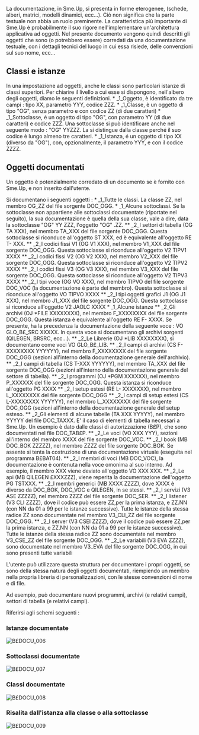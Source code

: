 La documentazione, in Sme.Up, si presenta in forme eterogenee, (schede, alberi, matrici, modelli dinamici, ecc...). Ciò non significa che la parte testuale non abbia un ruolo preminente.
La caratteristica più importante di Sme.Up è probabilmente il suo rigore nell'implementare un'architettura applicativa ad oggetti.
Nel presente documento vengono quindi descritti gli oggetti che sono (o potrebbero essere) corredati da una documentazione testuale, con i dettagli tecnici del luogo in cui essa risiede, delle convenzioni sul suo nome, ecc...

## Classi e istanze
In una impostazione ad oggetti, anche le classi sono particolari istanze di classi superiori.
Per chiarire il livello a cui esse si dispongono, nell'albero degli oggetti, diamo le seguenti definizioni.
 \* _1_Oggetto, è identificato da tre campi :  tipo XX, parametro YYY, codice ZZZ.
 \* _1_Classe, è un oggetto di tipo "OG", senza parametro e con codice ZZ (di due caratteri)
 \* _1_Sottoclasse, é un oggetto di tipo "OG", con parametro YY (di due caratteri) e codice ZZZ. Una sottoclasse si può identificare anche nel seguente modo :  "OG"  YYZZZ. La si distingue dalla classe perché il suo codice è lungo almeno tre caratteri.
 \* _1_Istanza, é un oggetto di tipo XX (diverso da "OG"), con, opzionalmente, il parametro YYY, e con il codice ZZZZ.


## Oggetti documentati
Un oggetto è potenzialmente corredato di un documento se è fornito con Sme.Up, e non inserito dall'utente.

Si documentano i seguenti oggetti : 
 \* _1_Tutte le classi. La classe ZZ, nel membro OG_ZZ del file sorgente DOC_OGG.
 \* _1_Alcune sottoclassi. Se la sottoclasse non appartiene alle sottoclassi documentate (riportate nel seguito), la sua documentazione è quella della sua classe, vale a dire, data la sottoclasse "OG" YY ZZZ, l'oggetto "OG" .ZZ.
 \*\* _2_I settori di tabella (OG TA XXX), nel membro TA_XXX del file sorgente DOC_OGG. Questa sottoclasse si riconduce all'oggetto ST  XXX, ed è equivalente all'oggetto RE T- XXX.
 \*\* _2_I codici fissi V1 (OG V1 XXX), nel membro V1_XXX del file sorgente DOC_OGG. Questa sottoclasse si riconduce all'oggetto V2 TIPV1 XXXX
 \*\* _2_I codici fissi V2 (OG V2 XXX), nel membro V2_XXX del file sorgente DOC_OGG. Questa sottoclasse si riconduce all'oggetto V2 TIPV2 XXXX
 \*\* _2_I codici fissi V3 (OG V3 XXX), nel membro V3_XXX del file sorgente DOC_OGG. Questa sottoclasse si riconduce all'oggetto V2 TIPV3 XXXX
 \*\* _2_I tipi voce (OG VO XXX), nel membro TIPVO del file sorgente DOC_VOC (la documentazione è parte del membro). Questa sottoclasse si riconduce all'oggetto VO TIPVO XXXX
 \*\* _2_I tipi oggetti grafici J1 (OG J1 XXX), nel membro J1_XXX del file sorgente DOC_OGG. Questa sottoclasse si riconduce all'oggetto V2 JAOLC XXXX
 \* _1_Alcune istanze
 \*\* _2_Gli archivi (OJ \*FILE XXXXXXXX), nel membro F_XXXXXXXX del file sorgente DOC_OGG. Questa istanza è equivalente all'oggetto RE F- XXXX. Se presente, ha la precedenza la documentazione della seguente voce :  VO GLO_B£_SRC XXXXX. In questa voce si documentano gli archivi sorgenti (QILEGEN, BRSRC, ecc...).
 \*\* _2_Le Librerie (OJ \*LIB XXXXXXXX), si documentano come voci VO GLO_B£_LIB.
 \*\* _2_I campi di archivi (CS F-XXXXXXXX YYYYYY), nel membro F_XXXXXXXX del file sorgente DOC_OGG (sezioni all'interno della documentazione generale dell'archivio).
 \*\* _2_I campi di tabella (CS T-XXX YYYYYY), nel membro TA_XXX del file sorgente DOC_OGG (sezioni all'interno della documentazione generale del settore di tabella).
 \*\* _2_I programmi (OJ \*PGM XXXXXX), nel membro P_XXXXXX del file sorgente DOC_OGG. Questa istanza si riconduce all'oggetto PG XXXX
 \*\* _2_I setup estesi (RE L- XXXXXXX), nel membro L_XXXXXXXX del file sorgente DOC_OGG
 \*\* _2_I campi di setup estesi (CS L-XXXXXXXX YYYYYY), nel membro L_XXXXXXXX del file sorgente DOC_OGG (sezioni all'interno della documentazione generale del setup esteso.
 \*\* _2_Gli elementi di alcune tabelle (TA XXX YYYYY), nel membro YYYYY del file DOC_TAXXX. E' il caso di elementi di tabella necessari a Sme.Up. Un esempio è dato dalle classi di autorizzazione (B£P), che sono documentati nel file DOC_TAB£P.
 \*\* _2_Le voci (VO XXX YYY), sezioni all'interno del membro XXXX del file sorgente DOC_VOC.
 \*\* _2_I book (MB DOC_BOK ZZZZZ), nel membro ZZZZ del file sorgente DOC_BOK. Se assente si tenta la costruzione di una documentazione virtuale (eseguita nel programma B£BAT04).
 \*\* _2_I membri di voci (MB DOC_VOC), la documentazione è contenuta nella voce omonima al suo interno. Ad esempio, il membro XXX viene deviato all'oggetto VO XXX XXX.
 \*\* _2_Le api (MB QILEGEN £XXXZZZ), viene reperita la documentazione dell'oggetto PG TSTXXX.
 \*\* _2_I membri generici (MB XXXX ZZZZ), dove XXXX è diverso da DOC_BOK, DOC_VOC e QILEGEN, in se stessi.
 \*\* _2_I servizi (V3 ASE ZZZZZ), nel membro ZZZZ del file sorgente DOC_SER.
 \*\* _2_I listener (V3 CLI ZZZZ), dove il codice può essere ZZ,per la prima istanza, e ZZ.NN (con NN da 01 a 99 per le istanze successive). Tutte le istanze della stessa radice ZZ sono documentate nel membro V3_CLI_ZZ del file sorgente DOC_OGG.
 \*\* _2_I server (V3 CSEI ZZZZ), dove il codice può essere ZZ,per la prima istanza, e ZZ.NN (con NN da 01 a 99 per le istanze successive). Tutte le istanze della stessa radice ZZ sono documentate nel membro V3_CSE_ZZ del file sorgente DOC_OGG.
 \*\* _2_Le variabili (V3 EVA ZZZZ), sono documentate nel membro V3_EVA del file sorgente DOC_OGG, in cui sono presenti tutte variabili

L'utente può utilizzare questa struttura per documentare i propri oggetti, se sono della stessa natura degli oggetti documentati, riempiendo un membro nella propria libreria di personalizzazioni, con le stesse convenzioni di nome e di file.

Ad esempio, può documentare nuovi programmi, archivi (e relativi campi), settori di tabella (e relativi campi).

Riferirsi agli schemi seguenti : 

### Istanze documentate
![B£DOCU_006](https://doc.smeup.com/immagini/B£DOCU_09/BXDOCU_006.png)
### Sottoclassi documentate
![B£DOCU_007](https://doc.smeup.com/immagini/B£DOCU_09/BXDOCU_007.png)
### Classi documentate
![B£DOCU_008](https://doc.smeup.com/immagini/B£DOCU_09/BXDOCU_008.png)
### Risalita dall'istanza alla classe o alla sottoclasse
![B£DOCU_009](https://doc.smeup.com/immagini/B£DOCU_09/BXDOCU_009.png)